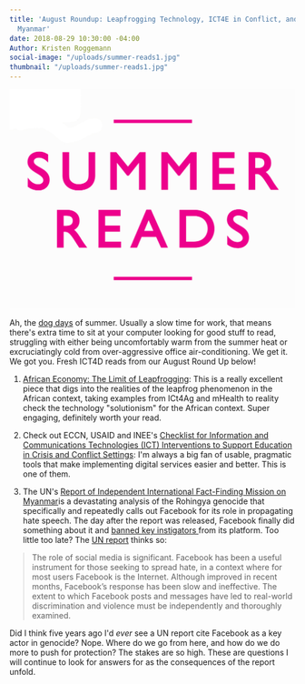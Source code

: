 ```yaml
---
title: 'August Roundup: Leapfrogging Technology, ICT4E in Conflict, and Facebook in
  Myanmar'
date: 2018-08-29 10:30:00 -04:00
Author: Kristen Roggemann
social-image: "/uploads/summer-reads1.jpg"
thumbnail: "/uploads/summer-reads1.jpg"
---
```


![summer-reads1.jpg](/uploads/summer-reads1.jpg)

Ah, the [dog days](https://en.wikipedia.org/wiki/Dog_days) of summer. Usually a slow time for work, that means there's extra time to sit at your computer looking for good stuff to read, struggling with either being uncomfortably warm from the summer heat or excruciatingly cold from over-aggressive office air-conditioning. We get it. We got you. Fresh ICT4D reads from our August Round Up below!

1. [African Economy: The Limit of Leapfrogging](https://www.ft.com/content/052b0a34-9b1b-11e8-9702-5946bae86e6d?sharetype=blocked): This is a really excellent piece that digs into the realities of the leapfrog phenomenon in the African context, taking examples from ICt4Ag and mHealth to reality check the technology "solutionism" for the African context. Super engaging, definitely worth your read.

2. Check out ECCN, USAID and INEE's [Checklist for Information and Communications Technologies (ICT) Interventions to Support Education in Crisis and Conflict Settings](https://eccnetwork.net/wp-content/uploads/ICT-Interventions-Checklist.pdf): I'm always a big fan of usable, pragmatic tools that make implementing digital services easier and better. This is one of them.

3. The UN's [Report of Independent International Fact-Finding Mission on Myanmar](https://www.ohchr.org/EN/HRBodies/HRC/MyanmarFFM/Pages/ReportoftheMyanmarFFM.aspx)is a devastating analysis of the Rohingya genocide that specifically and repeatedly calls out Facebook for its role in propagating hate speech. The day after the report was released, Facebook finally did something about it and [banned key instigators ](https://qz.com/1370519/facebook-removes-accounts-in-myanmar-after-un-report-on-rohingya-abuses/)from its platform. Too little too late? The [UN report](https://www.ohchr.org/EN/HRBodies/HRC/MyanmarFFM/Pages/ReportoftheMyanmarFFM.aspx) thinks so:

> The role of social media is significant. Facebook has been a useful instrument for those seeking to spread hate, in a context where for most users Facebook is the Internet. Although improved in recent months, Facebook’s response has been slow and ineffective. The extent to which Facebook posts and messages have led to real-world discrimination and violence must be independently and thoroughly examined.

Did I think five years ago I'd *ever* see a UN report cite Facebook as a key actor in genocide? Nope. Where do we go from here, and how do we do more to push for protection? The stakes are so high. These are questions I will continue to look for answers for as the consequences of the report unfold.